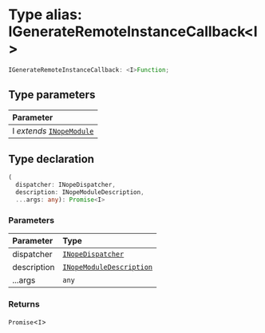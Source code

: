 # Type alias: IGenerateRemoteInstanceCallback<I\>

```ts
IGenerateRemoteInstanceCallback: <I>Function;
```

## Type parameters

| Parameter                                                                      |
| :----------------------------------------------------------------------------- |
| I _extends_ [`INopeModule`](../../modules/interfaces/interface.INopeModule.md) |

## Type declaration

```ts
(
  dispatcher: INopeDispatcher,
  description: INopeModuleDescription,
  ...args: any): Promise<I>
```

### Parameters

| Parameter   | Type                                                                                     |
| :---------- | :--------------------------------------------------------------------------------------- |
| dispatcher  | [`INopeDispatcher`](../interfaces/interface.INopeDispatcher.md)                          |
| description | [`INopeModuleDescription`](../../modules/interfaces/interface.INopeModuleDescription.md) |
| ...args     | `any`                                                                                    |

### Returns

`Promise`<`I`\>
